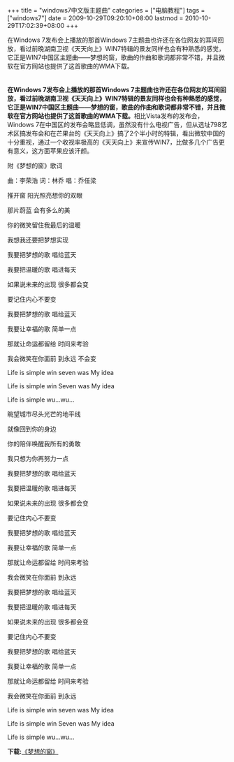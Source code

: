 +++
title = "windows7中文版主题曲"
categories = ["电脑教程"]
tags = ["windows7"]
date = 2009-10-29T09:20:10+08:00
lastmod = 2010-10-29T17:02:39+08:00
+++



<div class="intro">在Windows 7发布会上播放的那首Windows 7主题曲也许还在各位网友的耳间回放，看过前晚湖南卫视《天天向上》WIN7特辑的景友同样也会有种熟悉的感觉，它正是WIN7中国区主题曲&mdash;&mdash;梦想的窗，歌曲的作曲和歌词都非常不错，并且微软在官方网站也提供了这首歌曲的WMA下载。</div><div class="content">　　 <p><strong>在Windows 7发布会上播放的那首Windows 7主题曲也许还在各位网友的耳间回放，看过前晚湖南卫视《天天向上》WIN7特辑的景友同样也会有种熟悉的感觉，它正是WIN7中国区主题曲&mdash;&mdash;梦想的窗，歌曲的作曲和歌词都非常不错，并且微软在官方网站也提供了这首歌曲的WMA下载。</strong>相比Vista发布的发布会，Windows 7在中国区的发布会略显低调，虽然没有什么电视广告，但从选址798艺术区搞发布会和在芒果台的《天天向上》搞了2个半小时的特辑，看出微软中国的十分重视，通过一个收视率极高的《天天向上》来宣传WIN7，比做多几个广告更有意义，这方面苹果应该汗颜。</p><p>附《梦想的窗》歌词

曲：李荣浩 词：林乔 唱：乔任梁

推开窗 阳光照亮想你的双眼

那片蔚蓝 会有多么的美

你的微笑留住我最后的温暖

我想我还要把梦想实现

我要把梦想的歌 唱给蓝天

我要把温暖的歌 唱进每天

如果说未来的出现 很多都会变

要记住内心不要变

我要把梦想的歌 唱给蓝天

我要让幸福的歌 简单一点

那就让命运都留给 时间来考验

我会微笑在你面前 到永远 不会变

Life is simple  win seven was My idea

Life is simple  win Seven was My idea

Life is simple  wu...wu...

眺望城市尽头光芒的地平线

就像回到你的身边

你的陪伴唤醒我所有的勇敢

我只想为你再努力一点 

我要把梦想的歌 唱给蓝天

我要把温暖的歌 唱进每天

如果说未来的出现 很多都会变

要记住内心不要变

我要把梦想的歌 唱给蓝天

我要让幸福的歌 简单一点

那就让命运都留给 时间来考验

我会微笑在你面前 到永远

我要把梦想的歌 唱给蓝天

我要把温暖的歌 唱进每天

如果说未来的出现 很多都会变

要记住内心不要变

我要把梦想的歌 唱给蓝天

我要让幸福的歌 简单一点

那就让命运都留给 时间来考验

我会微笑在你面前 到永远

Life is simple  win seven was My idea

Life is simple  win Seven was My idea

Life is simple  wu...wu...

 </p><p><strong>下载:</strong><a href="http://download.microsoft.com/download/F/9/3/F9309D28-A920-4685-B9A4-42CA14E3C630/dreamsong.wma" target="_blank">《梦想的窗》</a></p></div>